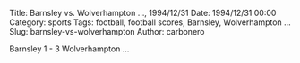 Title: Barnsley vs. Wolverhampton …, 1994/12/31
Date: 1994/12/31 00:00
Category: sports
Tags: football, football scores, Barnsley, Wolverhampton …
Slug: barnsley-vs-wolverhampton
Author: carbonero


Barnsley 1 - 3 Wolverhampton …
